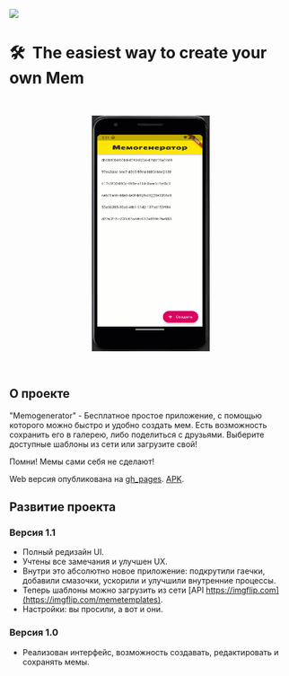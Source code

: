 [<img src="https://storage.googleapis.com/cms-storage-bucket/6a07d8a62f4308d2b854.svg"  width="150">](https://flutter.dev/)
#  🛠&nbsp;&nbsp;The easiest way to create your own Mem
 
<br/>
<p align="center">
  <img src="https://github.com/RNOVOSELOV/flutter_memogenerator/blob/main/resources/memogenerator.gif" width="210" height="420" />
</p>
<br/>

## О проекте

"Memogenerator" - Бесплатное простое приложение, с помощью которого можно быстро и удобно создать мем. Есть возможность сохранить его в галерею, либо поделиться с друзьями. Выберите доступные шаблоны из сети или загрузите свой! 

Помни! Мемы сами себя не сделают!

Web версия опубликована на  [gh_pages](https://rnovoselov.github.io/flutter_memogenerator/). 
[APK](https://github.com/RNOVOSELOV/flutter_memogenerator/blob/main/resources/app-release.apk). 

## Развитие проекта

### Версия 1.1
- Полный редизайн UI.
- Учтены все замечания и улучшен UX.
- Внутри это абсолютно новое приложение: подкрутили гаечки, добавили смазочки, ускорили и улучшили внутренние процессы. 
- Теперь шаблоны можно загрузить из сети [API https://imgflip.com](https://imgflip.com/memetemplates).
- Настройки: вы просили, а вот и они.

### Версия 1.0

- Реализован интерфейс, возможность создавать, редактировать и сохранять мемы.
